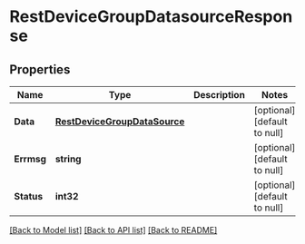 # RestDeviceGroupDatasourceResponse

## Properties
Name | Type | Description | Notes
------------ | ------------- | ------------- | -------------
**Data** | [**RestDeviceGroupDataSource**](RestDeviceGroupDataSource.md) |  | [optional] [default to null]
**Errmsg** | **string** |  | [optional] [default to null]
**Status** | **int32** |  | [optional] [default to null]

[[Back to Model list]](../README.md#documentation-for-models) [[Back to API list]](../README.md#documentation-for-api-endpoints) [[Back to README]](../README.md)


